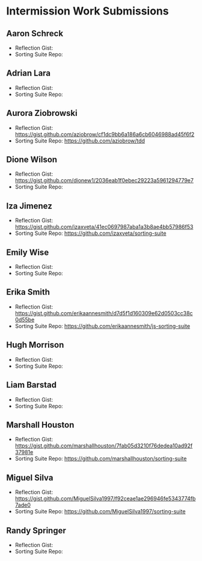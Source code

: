 # Intermission Work Submissions

## Aaron Schreck

* Reflection Gist:
* Sorting Suite Repo:

## Adrian Lara

* Reflection Gist:
* Sorting Suite Repo:

## Aurora Ziobrowski

* Reflection Gist: https://gist.github.com/aziobrow/cf1dc9bb6a186a6cb6046988ad45f6f2
* Sorting Suite Repo: https://github.com/aziobrow/tdd

## Dione Wilson

* Reflection Gist: https://gist.github.com/dionew1/2036eab1f0ebec29223a5961294779e7
* Sorting Suite Repo:

## Iza Jimenez

* Reflection Gist: https://gist.github.com/izaxveta/41ec0697987aba1a3b8ae4bb57986f53
* Sorting Suite Repo: https://github.com/izaxveta/sorting-suite

## Emily Wise

* Reflection Gist:
* Sorting Suite Repo:

## Erika Smith

* Reflection Gist: https://gist.github.com/erikaannesmith/d7d5f1d160309e62d0503cc38c0d55be
* Sorting Suite Repo: https://github.com/erikaannesmith/js-sorting-suite

## Hugh Morrison

* Reflection Gist:
* Sorting Suite Repo:

## Liam Barstad

* Reflection Gist:
* Sorting Suite Repo:

## Marshall Houston

* Reflection Gist: https://gist.github.com/marshallhouston/7fab05d3210f76dedea10ad92f37981e
* Sorting Suite Repo: https://github.com/marshallhouston/sorting-suite

## Miguel Silva

* Reflection Gist: https://gist.github.com/MiguelSilva1997/f92ceae1ae296946fe5343774fb7ade0
* Sorting Suite Repo:
https://github.com/MiguelSilva1997/sorting-suite

## Randy Springer

* Reflection Gist:
* Sorting Suite Repo:

